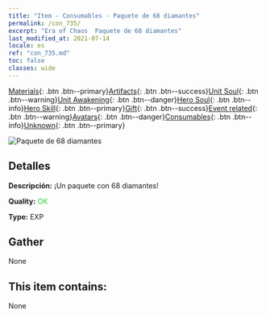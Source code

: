 ```yaml
---
title: "Item - Consumables - Paquete de 68 diamantes"
permalink: /con_735/
excerpt: "Era of Chaos  Paquete de 68 diamantes"
last_modified_at: 2021-07-14
locale: es
ref: "con_735.md"
toc: false
classes: wide
---
```

 [Materials](/ItemsES/){: .btn .btn--primary}[Artifacts](/ItemsES/Artifacts/){: .btn .btn--success}[Unit Soul](/ItemsES/UnitSoul/){: .btn .btn--warning}[Unit Awakening](/ItemsES/UnitAwakening/){: .btn .btn--danger}[Hero Soul](/ItemsES/HeroSoul/){: .btn .btn--info}[Hero Skill](/ItemsES/HeroSkill/){: .btn .btn--primary}[Gift](/ItemsES/Gift/){: .btn .btn--success}[Event related](/ItemsES/Events/){: .btn .btn--warning}[Avatars](/ItemsES/Avatars/){: .btn .btn--danger}[Consumables](/ItemsES/Consumables/){: .btn .btn--info}[Unknown](/ItemsES/Unknown/){: .btn .btn--primary}

 ![Paquete de 68 diamantes](/images/t/i_tool_30271.png)

## Detalles
 **Descripción:** ¡Un paquete con 68 diamantes!

 **Quality:** <span style="color: #32CD32">OK</span>

 **Type:** EXP

## Gather

  None

## This item contains:

  None

